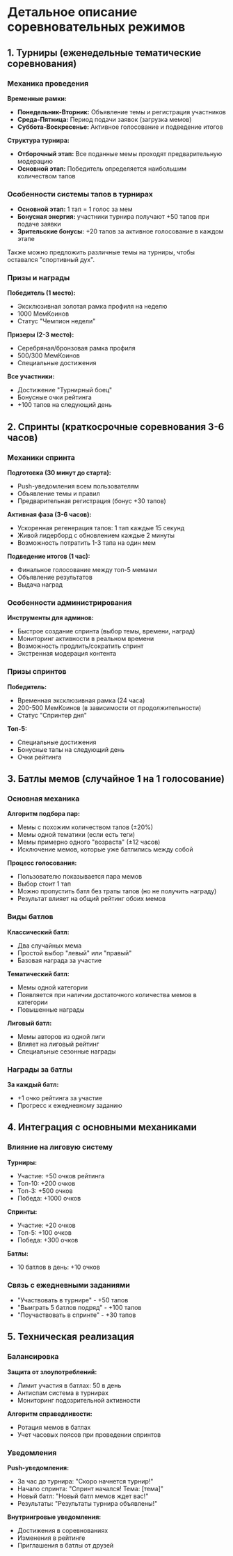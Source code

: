 # Детальное описание соревновательных режимов

## 1. Турниры (еженедельные тематические соревнования)

### Механика проведения

**Временные рамки:**

-   **Понедельник-Вторник:** Объявление темы и регистрация участников
-   **Среда-Пятница:** Период подачи заявок (загрузка мемов)
-   **Суббота-Воскресенье:** Активное голосование и подведение итогов

**Структура турнира:**

-   **Отборочный этап:** Все поданные мемы проходят предварительную модерацию
-   **Основной этап:** Победитель определяется наибольшим количеством тапов

### Особенности системы тапов в турнирах

-   **Основной этап:** 1 тап = 1 голос за мем
-   **Бонусная энергия:** участники турнира получают +50 тапов при подаче заявки
-   **Зрительские бонусы:** +20 тапов за активное голосование в каждом этапе

Также можно предложить различные темы на турниры, чтобы оставался "спортивный дух".

### Призы и награды

**Победитель (1 место):**

-   Эксклюзивная золотая рамка профиля на неделю
-   1000 МемКоинов
-   Статус "Чемпион недели"

**Призеры (2-3 место):**

-   Серебряная/бронзовая рамка профиля
-   500/300 МемКоинов
-   Специальные достижения

**Все участники:**

-   Достижение "Турнирный боец"
-   Бонусные очки рейтинга
-   +100 тапов на следующий день

## 2. Спринты (краткосрочные соревнования 3-6 часов)

### Механики спринта

**Подготовка (30 минут до старта):**

-   Push-уведомления всем пользователям
-   Объявление темы и правил
-   Предварительная регистрация (бонус +30 тапов)

**Активная фаза (3-6 часов):**

-   Ускоренная регенерация тапов: 1 тап каждые 15 секунд
-   Живой лидерборд с обновлением каждые 2 минуты
-   Возможность потратить 1-3 тапа на один мем

**Подведение итогов (1 час):**

-   Финальное голосование между топ-5 мемами
-   Объявление результатов
-   Выдача наград

### Особенности администрирования

**Инструменты для админов:**

-   Быстрое создание спринта (выбор темы, времени, наград)
-   Мониторинг активности в реальном времени
-   Возможность продлить/сократить спринт
-   Экстренная модерация контента

### Призы спринтов

**Победитель:**

-   Временная эксклюзивная рамка (24 часа)
-   200-500 МемКоинов (в зависимости от продолжительности)
-   Статус "Спринтер дня"

**Топ-5:**

-   Специальные достижения
-   Бонусные тапы на следующий день
-   Очки рейтинга

## 3. Батлы мемов (случайное 1 на 1 голосование)

### Основная механика

**Алгоритм подбора пар:**

-   Мемы с похожим количеством тапов (±20%)
-   Мемы одной тематики (если есть теги)
-   Мемы примерно одного "возраста" (±12 часов)
-   Исключение мемов, которые уже батлились между собой

**Процесс голосования:**

-   Пользователю показывается пара мемов
-   Выбор стоит 1 тап
-   Можно пропустить батл без траты тапов (но не получить награду)
-   Результат влияет на общий рейтинг обоих мемов

### Виды батлов

**Классический батл:**

-   Два случайных мема
-   Простой выбор "левый" или "правый"
-   Базовая награда за участие

**Тематический батл:**

-   Мемы одной категории
-   Появляется при наличии достаточного количества мемов в категории
-   Повышенные награды

**Лиговый батл:**

-   Мемы авторов из одной лиги
-   Влияет на лиговый рейтинг
-   Специальные сезонные награды

### Награды за батлы

**За каждый батл:**

-   +1 очко рейтинга за участие
-   Прогресс к ежедневному заданию

## 4. Интеграция с основными механиками

### Влияние на лиговую систему

**Турниры:**

-   Участие: +50 очков рейтинга
-   Топ-10: +200 очков
-   Топ-3: +500 очков
-   Победа: +1000 очков

**Спринты:**

-   Участие: +20 очков
-   Топ-5: +100 очков
-   Победа: +300 очков

**Батлы:**

-   10 батлов в день: +10 очков

### Связь с ежедневными заданиями

-   "Участвовать в турнире" - +50 тапов
-   "Выиграть 5 батлов подряд" - +100 тапов
-   "Поучаствовать в спринте" - +30 тапов

## 5. Техническая реализация

### Балансировка

**Защита от злоупотреблений:**

-   Лимит участия в батлах: 50 в день
-   Антиспам система в турнирах
-   Мониторинг подозрительной активности

**Алгоритм справедливости:**

-   Ротация мемов в батлах
-   Учет часовых поясов при проведении спринтов

### Уведомления

**Push-уведомления:**

-   За час до турнира: "Скоро начнется турнир!"
-   Начало спринта: "Спринт начался! Тема: [тема]"
-   Новый батл: "Новый батл мемов ждет вас!"
-   Результаты: "Результаты турнира объявлены!"

**Внутриигровые уведомления:**

-   Достижения в соревнованиях
-   Изменения в рейтинге
-   Приглашения в батлы от друзей

